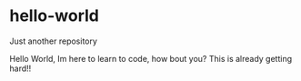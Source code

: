 # hello-world

Just another repository

Hello World, Im here to learn to code, how bout you? This is already getting hard!!

